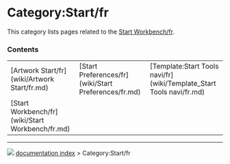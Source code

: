 # Category:Start/fr
This category lists pages related to the [Start Workbench/fr](Start_Workbench/fr.md).

### Contents

|     |     |     |
| --- | --- | --- |
| [Artwork Start/fr](wiki/Artwork Start/fr.md) | [Start Preferences/fr](wiki/Start Preferences/fr.md) | [Template:Start Tools navi/fr](wiki/Template_Start Tools navi/fr.md) |
| [Start Workbench/fr](wiki/Start Workbench/fr.md) |



---
![](images/Right_arrow.png) [documentation index](../README.md) > Category:Start/fr
